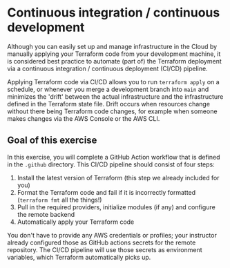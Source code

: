 # Continuous integration / continuous development 

Although you can easily set up and manage infrastructure in the Cloud by manually applying your Terraform code
from your development machine, it is considered best practice to automate (part of) the Terraform deployment via a 
continuous integration / continuous deployment (CI/CD) pipeline.

Applying Terraform code via CI/CD allows you to run `terraform apply` on a schedule, or whenever you merge a development branch into `main`
and minimizes the 'drift' between the actual infrastructure and the infrastructure defined in the Terraform
state file. Drift occurs when resources change without there being Terraform code changes, for example when someone makes changes
via the AWS Console or the AWS CLI.

## Goal of this exercise

In this exercise, you will complete a GitHub Action workflow that is defined in the `.github` directory.
This CI/CD pipeline should consist of four steps:
1. Install the latest version of Terraform (this step we already included for you) 
2. Format the Terraform code and fail if it is incorrectly formatted (`terraform fmt` all the things!)
3. Pull in the required providers, initialize modules (if any) and configure the remote backend
4. Automatically apply your Terraform code

You don't have to provide any AWS credentials or profiles; your instructor already configured those as 
GitHub actions secrets for the remote repository. The CI/CD pipeline will use those secrets as environment variables,
which Terraform automatically picks up. 